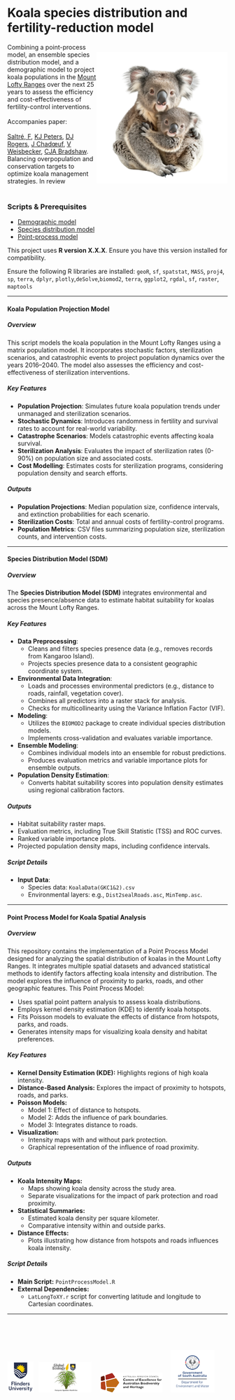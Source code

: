 # Koala species distribution and fertility-reduction model
<img align="right" src="www/koala.png" alt="koala & joey" width="300" style="margin-top: 20px">
Combining a point-process model, an ensemble species distribution model, and a demographic model to project koala populations in the <a href="https://en.wikipedia.org/wiki/Mount_Lofty_Ranges">Mount Lofty Ranges</a> over the next 25 years to assess the efficiency and cost-effectiveness of fertility-control interventions.<br>
<br>
Accompanies paper:<br>
<br>
<a href="https://www.flinders.edu.au/people/frederik.saltre">Saltré, F</a>, <a href="https://scholars.uow.edu.au/katharina-peters">KJ Peters</a>, <a href="https://au.linkedin.com/in/dan-rogers-a11b4392">DJ Rogers</a>, <a href="https://www.researchgate.net/profile/Joel-Chadoeuf">J Chadœuf</a>, <a href="https://www.flinders.edu.au/people/vera.weisbecker">V Weisbecker</a>, <a href="https://www.flinders.edu.au/people/corey.bradshaw">CJA Bradshaw</a>. Balancing overpopulation and conservation targets to optimize koala management strategies. In review<br>
<br>

### Scripts & Prerequisites
- <a href="https://github.com/FredSaltre/Koala_MLR/tree/main/Demographic_model">Demographic model</a>
- <a href="https://github.com/FredSaltre/Koala_MLR/tree/main/Species_Distribution_Model">Species distribution model</a>
- <a href="https://github.com/FredSaltre/Koala_MLR/tree/main/Point_Process_Model">Point-process model</a>

This project uses **R version X.X.X**. Ensure you have this version installed for compatibility. 

Ensure the following R libraries are installed: `geoR`, `sf`, `spatstat`, `MASS`, `proj4`, `sp`, `terra`, `dplyr`, `plotly`,`deSolve`,`biomod2`, `terra`, `ggplot2`, `rgdal`, `sf`, `raster`, `maptools`


---

#### Koala Population Projection Model

##### Overview
This script models the koala population in the Mount Lofty Ranges using a matrix population model. It incorporates stochastic factors, sterilization scenarios, and catastrophic events to project population dynamics over the years 2016–2040. The model also assesses the efficiency and cost-effectiveness of sterilization interventions.

##### Key Features
- **Population Projection**: Simulates future koala population trends under unmanaged and sterilization scenarios.
- **Stochastic Dynamics**: Introduces randomness in fertility and survival rates to account for real-world variability.
- **Catastrophe Scenarios**: Models catastrophic events affecting koala survival.
- **Sterilization Analysis**: Evaluates the impact of sterilization rates (0-90%) on population size and associated costs.
- **Cost Modelling**: Estimates costs for sterilization programs, considering population density and search efforts.

##### Outputs
- **Population Projections**: Median population size, confidence intervals, and extinction probabilities for each scenario.
- **Sterilization Costs**: Total and annual costs of fertility-control programs.
- **Population Metrics**: CSV files summarizing population size, sterilization counts, and intervention costs.

---

#### Species Distribution Model (SDM)

##### Overview
The **Species Distribution Model (SDM)** integrates environmental and species presence/absence data to estimate habitat suitability for koalas across the Mount Lofty Ranges.

##### Key Features
- **Data Preprocessing**:
  - Cleans and filters species presence data (e.g., removes records from Kangaroo Island).
  - Projects species presence data to a consistent geographic coordinate system.
- **Environmental Data Integration**:
  - Loads and processes environmental predictors (e.g., distance to roads, rainfall, vegetation cover).
  - Combines all predictors into a raster stack for analysis.
  - Checks for multicollinearity using the Variance Inflation Factor (VIF).
- **Modeling**:
  - Utilizes the `BIOMOD2` package to create individual species distribution models.
  - Implements cross-validation and evaluates variable importance.
- **Ensemble Modeling**:
  - Combines individual models into an ensemble for robust predictions.
  - Produces evaluation metrics and variable importance plots for ensemble outputs.
- **Population Density Estimation**:
  - Converts habitat suitability scores into population density estimates using regional calibration factors.

##### Outputs
- Habitat suitability raster maps.
- Evaluation metrics, including True Skill Statistic (TSS) and ROC curves.
- Ranked variable importance plots.
- Projected population density maps, including confidence intervals.

##### Script Details
- **Input Data**:
  - Species data: `KoalaData(GKC1&2).csv`
  - Environmental layers: e.g., `Dist2sealRoads.asc`, `MinTemp.asc`.

---

#### Point Process Model for Koala Spatial Analysis

##### Overview

This repository contains the implementation of a Point Process Model designed for analyzing the spatial distribution of koalas in the Mount Lofty Ranges. It integrates multiple spatial datasets and advanced statistical methods to identify factors affecting koala intensity and distribution. The model explores the influence of proximity to parks, roads, and other geographic features. This Point Process Model:
- Uses spatial point pattern analysis to assess koala distributions.
- Employs kernel density estimation (KDE) to identify koala hotspots.
- Fits Poisson models to evaluate the effects of distance from hotspots, parks, and roads.
- Generates intensity maps for visualizing koala density and habitat preferences.

##### Key Features
- **Kernel Density Estimation (KDE):** Highlights regions of high koala intensity.
- **Distance-Based Analysis:** Explores the impact of proximity to hotspots, roads, and parks.
- **Poisson Models:**
  - Model 1: Effect of distance to hotspots.
  - Model 2: Adds the influence of park boundaries.
  - Model 3: Integrates distance to roads.
- **Visualization:**
  - Intensity maps with and without park protection.
  - Graphical representation of the influence of road proximity.

##### Outputs
- **Koala Intensity Maps:**
  - Maps showing koala density across the study area.
  - Separate visualizations for the impact of park protection and road proximity.
- **Statistical Summaries:**
  - Estimated koala density per square kilometer.
  - Comparative intensity within and outside parks.
- **Distance Effects:**
  - Plots illustrating how distance from hotspots and roads influences koala intensity.

##### Script Details
- **Main Script:** `PointProcessModel.R`
- **External Dependencies:**
  - `LatLongToXY.r` script for converting latitude and longitude to Cartesian coordinates.


---

<br>
<br>
<p><a href="https://www.flinders.edu.au"><img align="bottom-left" src="www/Flinders_University_Logo_Stacked_RGB_Master.jpg" alt="Flinders University" width="60" style="margin-top: 20px"></a> &nbsp; <a href="https://globalecologyflinders.com"><img align="bottom-left" src="www/GEL Logo Kaurna New Transp.png" alt="GEL" width="120" style="margin-top: 20px"></a> &nbsp; &nbsp; <a href="https://EpicAustralia.org.au"><img align="bottom-left" src="www/CabahFCL.jpg" alt="CABAH logo" height="45" style="margin-top: 20px"></a> &nbsp; &nbsp; <a href="https://www.environment.sa.gov.au/"><img align="bottom-left" src="www/SADEWlogo.png" alt="DEW" width="100" style="margin-top: 20px"></a></p>


